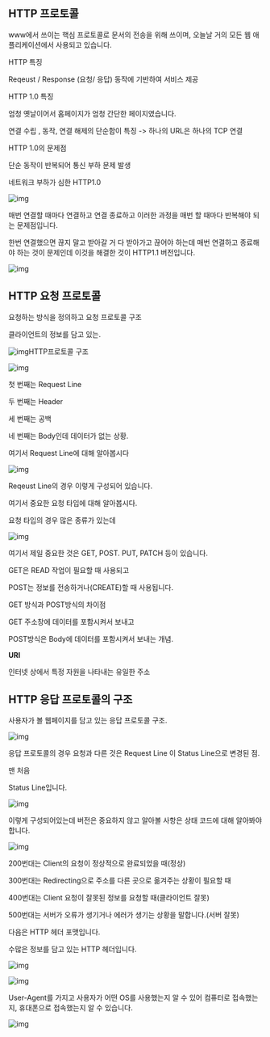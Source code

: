 ## **HTTP 프로토콜**

www에서 쓰이는 핵심 프로토콜로 문서의 전송을 위해 쓰이며, 오늘날 거의 모든 웹 애플리케이션에서 사용되고 있습니다.

HTTP 특징 

Reqeust / Response (요청/ 응답) 동작에 기반하여 서비스 제공



HTTP 1.0 특징

엄청 옛날이어서 홈페이지가 엄청 간단한 페이지였습니다.

연결 수립 , 동작, 연결 해제의 단순함이 특징 -> 하나의 URL은 하나의 TCP 연결

HTTP 1.0의 문제점

단순 동작이 반복되어 통신 부하 문제 발생



네트워크 부하가 심한 HTTP1.0

![img](https://blog.kakaocdn.net/dn/ceEGH5/btrFci7AQH1/pBvpxuKgoHKtqpFBEvHcYK/img.png)

매번 연결할 때마다 연결하고 연결 종료하고 이러한 과정을 매번 할 때마다 반복해야 되는 문제점입니다.

한번 연결했으면 끊지 말고 받아갈 거 다 받아가고 끊어야 하는데 매번 연결하고 종료해야 하는 것이 문제인데 이것을 해결한 것이 HTTP1.1 버전입니다.

![img](https://blog.kakaocdn.net/dn/dbL9bG/btrFbNUhLC0/yKQ1F3koUJips7QpdkA481/img.png)



## **HTTP 요청 프로토콜**

요청하는 방식을 정의하고 요청 프로토콜 구조

클라이언트의 정보를 담고 있는.

![img](https://blog.kakaocdn.net/dn/qXp8s/btrFbN03QuC/aMc5K12DYAYyUKKKxS0B91/img.png)HTTP프로토콜 구조

![img](https://blog.kakaocdn.net/dn/wbydt/btrE8OsTBp3/flUOQS1K2XKTAS1h6SpgqK/img.png)

첫 번째는 Request Line 

두 번째는 Header 

세 번째는 공백

네 번째는 Body인데 데이터가 없는 상황.



여기서 Request Line에 대해 알아봅시다

![img](https://blog.kakaocdn.net/dn/bzBKWM/btrE4bvUZD7/knM4my7D7kU4KW7mqlkkeK/img.png)

Reqeust Line의 경우 이렇게 구성되어 있습니다.

여기서 중요한 요청 타입에 대해 알아봅시다.



요청 타입의 경우 많은 종류가 있는데

![img](https://blog.kakaocdn.net/dn/cySGs1/btrE51Tb3tN/UwfmbUJhY8LTjnxVKI6fKK/img.png)

여기서 제일 중요한 것은 GET, POST. PUT, PATCH 등이 있습니다.

GET은 READ 작업이 필요할 때 사용되고

POST는 정보를 전송하거나(CREATE)할 때 사용됩니다.



GET 방식과 POST방식의 차이점

GET 주소창에 데이터를 포함시켜서 보내고

POST방식은 Body에 데이터를 포함시켜서 보내는 개념.



**URI**

인터넷 상에서 특정 자원을 나타내는 유일한 주소



## **HTTP 응답 프로토콜의 구조**

사용자가 볼 웹페이지를 담고 있는 응답 프로토콜 구조.

![img](https://blog.kakaocdn.net/dn/oX6U2/btrE8NOi1Yc/9luAXKtYf7pbI4BWDoBPs1/img.png)

응답 프로토콜의 경우 요청과 다른 것은 Request Line 이 Status Line으로 변경된 점.

맨 처음

Status Line입니다.

![img](https://blog.kakaocdn.net/dn/zCWyz/btrE7wyA75p/l3VQr0r6ulMHCV4WTt20sk/img.png)

이렇게 구성되어있는데 버전은 중요하지 않고 알아볼 사항은 상태 코드에 대해 알아봐야 합니다.

![img](https://blog.kakaocdn.net/dn/qhX3c/btrFbOeEFYc/RstTpAi5LRDCazYEn8Ka61/img.png)

200번대는 Client의 요청이 정상적으로 완료되었을 때(정상)

300번대는 Redirecting으로 주소를 다른 곳으로 옮겨주는 상황이 필요할 때

400번대는 Client 요청이 잘못된 정보를 요청할 때(클라이언트 잘못)

500번대는 서버가 오류가 생기거나 에러가 생기는 상황을 말합니다.(서버 잘못)



다음은 HTTP 헤더 포맷입니다.

수많은 정보를 담고 있는 HTTP 헤더입니다.

![img](https://blog.kakaocdn.net/dn/1kEP9/btrE4BnACMn/6XAnZ16Jspre0ePSZvZf5K/img.png)

![img](https://blog.kakaocdn.net/dn/dPBw7x/btrE75uSU8n/pVPbuVKH3TcglKbotcRnT0/img.png)

User-Agent를 가지고 사용자가 어떤 OS를 사용했는지 알 수 있어 컴퓨터로 접속했는지, 휴대폰으로 접속했는지 알 수 있습니다.

![img](https://blog.kakaocdn.net/dn/xSMfj/btrE5fqP3oB/ovT3MkeKvT0dLgdjq3D0Bk/img.png)